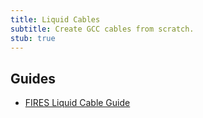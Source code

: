 ```yaml
---
title: Liquid Cables
subtitle: Create GCC cables from scratch.
stub: true
---
```


## Guides

- [FIRES Liquid Cable Guide](https://firescc.com/mod-guides#/diy-custom-cables)
